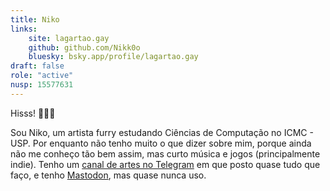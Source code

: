 ```yaml
---
title: Niko
links:
    site: lagartao.gay
    github: github.com/Nikk0o
    bluesky: bsky.app/profile/lagartao.gay
draft: false
role: "active"
nusp: 15577631
---
```


Hisss! 🦎🏳️‍🌈

Sou Niko, um artista furry estudando Ciências de Computação no ICMC - USP. Por enquanto não tenho muito o que dizer sobre mim, porque ainda não me conheço tão bem assim, mas curto música e jogos (principalmente indie).
Tenho um [canal de artes no Telegram](https://t.me/nikokoarts) em que posto quase tudo que faço, e tenho [Mastodon](https://tiggi.es/@nikoneco), mas quase nunca uso.

